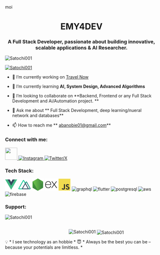 moi
<h1 align="center"> EMY4DEV</h1>

<h3 align="center">A Full Stack Developer, passionate about building innovative, scalable applications & AI Researcher.</h3>

<p align="left"><img src="https://komarev.com/ghpvc/?username=Satochi001&label=Profile%20views&color=0e75b6&style=flat" alt="Satochi001" /> </p>

<p align="left"> <a href="https://github.com/ryo-ma/github-profile-trophy"><img src="https://github-profile-trophy.vercel.app/?username=Satochi001" alt="Satochi001" /></a> </p>

- 🔭 I’m currently working on [Travel Now](https://github.com/Satochi001/destination-app)

- 🌱 I’m currently learning **AI, System Design, Advanced Algorithms**

- 👯 I’m looking to collaborate on **Backend, Frontend or any Full Stack Development and Ai/Automation project. **

- 💬 Ask me about ** Full Stack Development, deep learning/nueral network and  databases**

- 📫 How to reach me ** abanobie01@gmail.com**

<h3 align="left">Connect with me:</h3>

<p align="left">
  <a href="https://www.linkedin.com/in/abanobi-emmanuel-490890246/" target="_blank"> <img src="https://cdn.jsdelivr.net/gh/devicons/devicon/icons/linkedin/linkedin-original.svg" width="40" height="40"/> </a>
  <a href="https://www.instagram.com/software_guy" target="_blank"> 
    <img src="https://upload.wikimedia.org/wikipedia/commons/a/a5/Instagram_icon.png" width="40" height="40" alt="Instagram"/>
</a>
<a href="https://twitter.com/gg8866401"target="_blank"> 
    <img src="https://abs.twimg.com/responsive-web/client-web/icon-ios.77d25eba.png" width="40" height="40" alt="Twitter/X"/>
</a>

</p>

<h3 align="left">Tech Stack:</h3>
<p align="left"> 
  <img src="https://raw.githubusercontent.com/devicons/devicon/master/icons/vuejs/vuejs-original.svg" alt="vuejs" width="40" height="40"/> 
  <img src="https://raw.githubusercontent.com/devicons/devicon/master/icons/nuxtjs/nuxtjs-original.svg" alt="nuxtjs" width="40" height="40"/> 
  <img src="https://raw.githubusercontent.com/devicons/devicon/master/icons/nodejs/nodejs-original.svg" alt="nodejs" width="40" height="40"/> 
  <img src="https://raw.githubusercontent.com/devicons/devicon/master/icons/express/express-original.svg" alt="express" width="40" height="40"/> 
  <img src="https://raw.githubusercontent.com/devicons/devicon/master/icons/javascript/javascript-original.svg" alt="javascript" width="40" height="40"/> 
  <img src="https://www.vectorlogo.zone/logos/graphql/graphql-icon.svg" alt="graphql" width="40" height="40"/> 
  <img src="https://www.vectorlogo.zone/logos/flutterio/flutterio-icon.svg" alt="flutter" width="40" height="40"/> 
  <img src="https://www.vectorlogo.zone/logos/postgresql/postgresql-icon.svg" alt="postgresql" width="40" height="40"/> 
  <img src="https://www.vectorlogo.zone/logos/amazon_aws/amazon_aws-icon.svg" alt="aws" width="40" height="40"/> 
  <img src="https://www.vectorlogo.zone/logos/firebase/firebase-icon.svg" alt="firebase" width="40" height="40"/>
</p>

<h3 align="left">Support:</h3>
<p><a href="https://www.buymeacoffee.com/Satochi001"> <img align="left" src="https://cdn.buymeacoffee.com/buttons/v2/default-yellow.png" height="50" width="210" alt="Satochi001" /></a></p><br><br>

<p><img align="left" src="https://github-readme-stats.vercel.app/api/top-langs?username=Satochi001&show_icons=true&locale=en&layout=compact" alt="Satochi001" /></p>

<p>&nbsp;<img align="center" src="https://github-readme-stats.vercel.app/api?username=Satochi001&show_icons=true&locale=en" alt="Satochi001" /></p>


💡 * I see technology as an hobbie *
😇 * Always be the best you can be – because your potentials are  limitless. *


